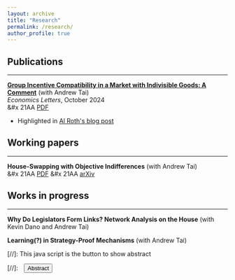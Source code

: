 ```yaml
---
layout: archive
title: "Research"
permalink: /research/
author_profile: true
---
```



## Publications
---

[**Group Incentive Compatibility in a Market with Indivisible Goods: A Comment**](https://www.sciencedirect.com/science/article/pii/S0165176524004221) (with Andrew Tai)  
*Economics Letters*, October 2024  
&#x 21AA [PDF](SandholtzTai24_economicsletters.pdf)
  - Highlighted in [Al Roth's blog post](https://marketdesigner.blogspot.com/2024/09/a-40-year-old-proof-about-top-trading.html)


## Working papers
---

**House-Swapping with Objective Indifferences** (with Andrew Tai)  
&#x 21AA [PDF](SandholtzTai_house_swapping.pdf) &#x 21AA [arXiv](https://arxiv.org/abs/house-swapping)


## Works in progress
---
**Why Do Legislators Form Links? Network Analysis on the House** (with Kevin Dano and Andrew Tai)

**Learning(?) in Strategy-Proof Mechanisms** (with Andrew Tai)



[//]: This java script is the button to show abstract
 <script>
  function visib(id) {
   var x = document.getElementById(id);
   if (x.style.display === "block") {
     x.style.display = "none";
   } else {
     x.style.display = "block";
   }
 }
 </script>

 [//]:&emsp;<button onclick="visib('polariz')" class="btn btn--inverse btn--small">Abstract</button>


